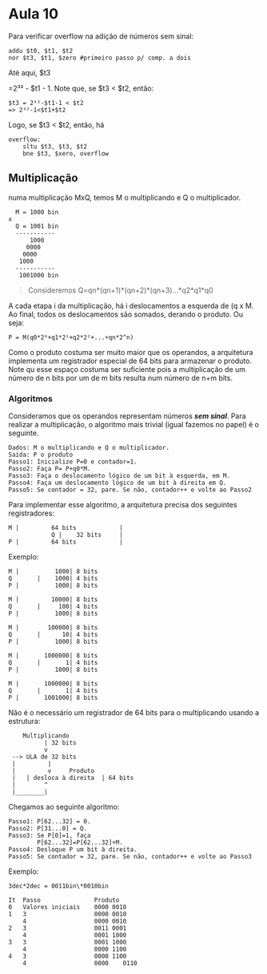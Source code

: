 # Aula 10

Para verificar overflow na adição de números sem sinal:

    addu $t0, $t1, $t2
    nor $t3, $t1, $zero #primeiro passo p/ comp. a dois

Até aqui, $t3

=2³² - $t1 - 1. Note que, se $t3 < $t2, então:

    $t3 = 2³²-$t1-1 < $t2
    => 2³²-1<$t1+$t2

Logo, se $t3 < $t2, então, há

    overflow:
        sltu $t3, $t3, $t2
        bne $t3, $xero, overflow

## Multiplicação

numa multiplicação MxQ, temos M o multiplicando e Q o multiplicador.
 
      M = 1000 bin
    x
      Q = 1001 bin
      -----------
          1000  
         0000
        0000
       1000
      -----------
       1001000 bin

> Consideremos Q=qn*(qn+1)\*(qn+2)\*(qn+3)...\*q2\*q1*q0

A cada etapa i da multiplicação, há i deslocamentos a esquerda de (q x M. Ao final, todos os deslocamentos são somados, derando o produto. Ou seja:

    P = M(q0*2⁰+q1*2¹+q2*2²+...+qn*2^n)

Como  o produto costuma ser muito maior que os operandos, a arquitetura implementa um registrador especial de 64 bits para armazenar o produto. Note qu esse espaço costuma ser suficiente pois a multiplicação de um número de n bits por um de m bits resulta num número de n+m bits.


### Algoritmos

Consideramos que os operandos representam números ***sem sinal***. Para realizar a multiplicação, o algoritmo mais trivial (igual fazemos no papel) é o seguinte.

    Dados: M o multiplicando e Q o multiplicador.
    Saída: P o produto
    Passo1: Inicialize P=0 e contador=1.
    Passo2: Faça P= P+q0*M.
    Passo3: Faça o deslocamento lógico de um bit à esquerda, em M.
    Passo4: Faça um deslocamento lógico de um bit à direita em Q.
    Passo5: Se contador = 32, pare. Se não, contador++ e volte ao Passo2

Para implementar esse algoritmo, a arquitetura precisa dos seguintes registradores:

    M |         64 bits            |
                Q |    32 bits     |
    P |         64 bits            |

Exemplo:

    M |          1000| 8 bits
    Q       |    1000| 4 bits
    P |          1000| 8 bits

    M |         10000| 8 bits
    Q       |     100| 4 bits
    P |          1000| 8 bits

    M |        100000| 8 bits
    Q       |      10| 4 bits
    P |          1000| 8 bits

    M |       1000000| 8 bits
    Q       |       1| 4 bits
    P |          1000| 8 bits

    M |       1000000| 8 bits
    Q       |       1| 4 bits
    P |       1001000| 8 bits

Não é o necessário um registrador de 64 bits para o multiplicando usando a estrutura:

        Multiplicando
              | 32 bits
              v
     --> ULA de 32 bits
     |         |
     |         v     Produto
     |   | desloca à direita  | 64 bits
     |        ^
     |________|

Chegamos ao seguinte algoritmo:

    Passo1: P[62...32] = 0.
    Passo2: P[31...0] = Q.
    Passo3: Se P[0]=1, faça
            P[62...32]=P[62...32]+M.
    Passo4: Desloque P um bit à direita.
    Passo5: Se contador = 32, pare. Se não, contador++ e volte ao Passo3


Exemplo: 
    
    3dec*2dec = 0011bin\*0010bin

    It  Passo               Produto
    0   Valores iniciais    0000 0010
    1   3                   0000 0010
        4                   0000 0010
    2   3                   0011 0001
        4                   0001 1000
    3   3                   0001 1000
        4                   0000 1100
    4   3                   0000 1100
        4                   0000    0110
